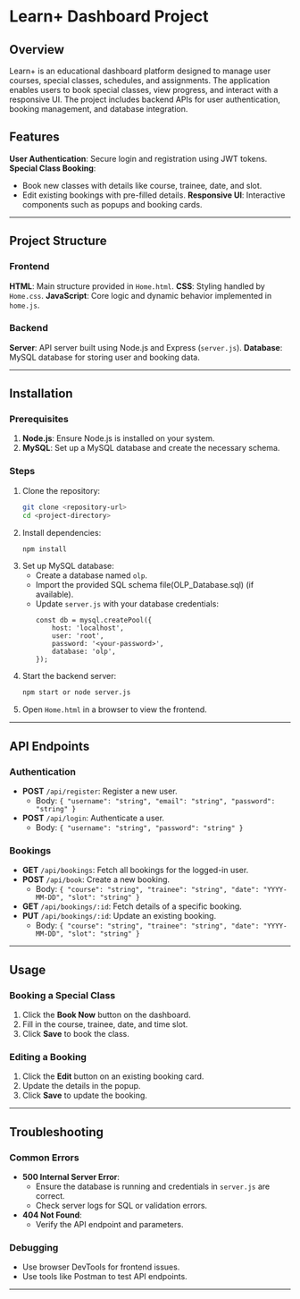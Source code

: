 # Learn+ Dashboard Project

## Overview
Learn+ is an educational dashboard platform designed to manage user courses, special classes, schedules, and assignments. The application enables users to book special classes, view progress, and interact with a responsive UI. The project includes backend APIs for user authentication, booking management, and database integration.

## Features
 **User Authentication**: Secure login and registration using JWT tokens.
 **Special Class Booking**:
  - Book new classes with details like course, trainee, date, and slot.
  - Edit existing bookings with pre-filled details.
 **Responsive UI**: Interactive components such as popups and booking cards.

---

## Project Structure

### Frontend
 **HTML**: Main structure provided in `Home.html`.
 **CSS**: Styling handled by `Home.css`.
 **JavaScript**: Core logic and dynamic behavior implemented in `home.js`.

### Backend
 **Server**: API server built using Node.js and Express (`server.js`).
 **Database**: MySQL database for storing user and booking data.

---

## Installation

### Prerequisites
1. **Node.js**: Ensure Node.js is installed on your system.
2. **MySQL**: Set up a MySQL database and create the necessary schema.

### Steps
1. Clone the repository:
   ```bash
   git clone <repository-url>
   cd <project-directory>
   ```
2. Install dependencies:
   ```bash
   npm install
   ```
3. Set up MySQL database:
   - Create a database named `olp`.
   - Import the provided SQL schema file(OLP_Database.sql) (if available).
   - Update `server.js` with your database credentials:
     ```
     const db = mysql.createPool({
         host: 'localhost',
         user: 'root',
         password: '<your-password>',
         database: 'olp',
     });
     ```
4. Start the backend server:
   ```bash
   npm start or node server.js
   ```
5. Open `Home.html` in a browser to view the frontend.

---

## API Endpoints

### Authentication
- **POST** `/api/register`: Register a new user.
  - Body: `{ "username": "string", "email": "string", "password": "string" }`
- **POST** `/api/login`: Authenticate a user.
  - Body: `{ "username": "string", "password": "string" }`

### Bookings
- **GET** `/api/bookings`: Fetch all bookings for the logged-in user.
- **POST** `/api/book`: Create a new booking.
  - Body: `{ "course": "string", "trainee": "string", "date": "YYYY-MM-DD", "slot": "string" }`
- **GET** `/api/bookings/:id`: Fetch details of a specific booking.
- **PUT** `/api/bookings/:id`: Update an existing booking.
  - Body: `{ "course": "string", "trainee": "string", "date": "YYYY-MM-DD", "slot": "string" }`

---

## Usage

### Booking a Special Class
1. Click the **Book Now** button on the dashboard.
2. Fill in the course, trainee, date, and time slot.
3. Click **Save** to book the class.

### Editing a Booking
1. Click the **Edit** button on an existing booking card.
2. Update the details in the popup.
3. Click **Save** to update the booking.

---

## Troubleshooting

### Common Errors
- **500 Internal Server Error**:
  - Ensure the database is running and credentials in `server.js` are correct.
  - Check server logs for SQL or validation errors.
- **404 Not Found**:
  - Verify the API endpoint and parameters.

### Debugging
- Use browser DevTools for frontend issues.
- Use tools like Postman to test API endpoints.

---



